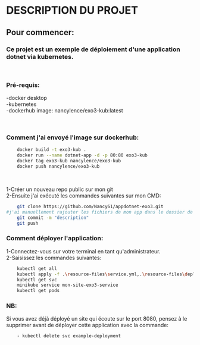 # **DESCRIPTION DU PROJET**
## **Pour commencer:**
### <p>Ce projet est un exemple de déploiement d'une application dotnet via kubernetes.<br></p>

<p><br></p>

### **Pré-requis:**
<p>-docker desktop<br>
-kubernetes<br>
-dockerhub image: nancylence/exo3-kub:latest<br></p>

<p><br></p>

### **Comment j'ai envoyé l'image sur dockerhub:**
```bash
    docker build -t exo3-kub . 
    docker run --name dotnet-app -d -p 80:80 exo3-kub
    docker tag exo3-kub nancylence/exo3-kub
    docker push nancylence/exo3-kub
```
<p><br></p>

<p>1-Créer un nouveau repo public sur mon git<br>
2-Ensuite j'ai exécuté les commandes suivantes sur mon CMD:</p>

```bash
    git clone https://github.com/Nancy61/appdotnet-exo3.git
#j'ai manuellement rajouter les fichiers de mon app dans le dossier de mon repo créer automatiquement après le clone
    git commit -m "description"
    git push
```

### **Comment déployer l'application:**
<p>1-Connectez-vous sur votre terminal en tant qu'administrateur.<br>
2-Saisissez les commandes suivantes:</p>

```bash
    kubectl get all 
    kubectl apply -f .\resource-files\service.yml,.\resource-files\deployment.yml
    kubectl get svc
    minikube service mon-site-exo3-service
    kubectl get pods
```

### **NB:**
Si vous avez déjà déployé un site qui écoute sur le port 8080, pensez à le supprimer avant de déployer cette application avec la commande:

```bash
    - kubectl delete svc example-deployment
```